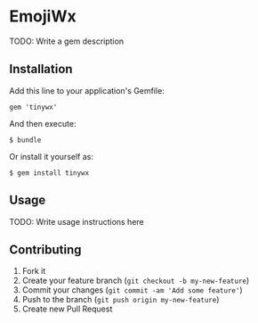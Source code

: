 # EmojiWx

TODO: Write a gem description

## Installation

Add this line to your application's Gemfile:

    gem 'tinywx'

And then execute:

    $ bundle

Or install it yourself as:

    $ gem install tinywx

## Usage

TODO: Write usage instructions here

## Contributing

1. Fork it
2. Create your feature branch (`git checkout -b my-new-feature`)
3. Commit your changes (`git commit -am 'Add some feature'`)
4. Push to the branch (`git push origin my-new-feature`)
5. Create new Pull Request
